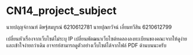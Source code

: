 # CN14_project_subject

นายปฤญจ์กาณฑ์ ดิษฐ์สมบูรณ์ 6210612781
นายปุณยวัจน์ เอี่ยมทวีสิน     6210612799

เปลี่ยนหัวเรื่องจากเว็บไซต์ไม่ระบุ IP เปลี่ยนพัตฒนาเว็บไซต์ทดลองลงทะเบียนของคณะจากให้ดูง่ายและเข้าใจง่ายกว่าเดิม
อาจารย์สามารถดูตัวอย่างเว็บไซต์ได้จากไฟล์ PDF ด้านบนนะครับ

